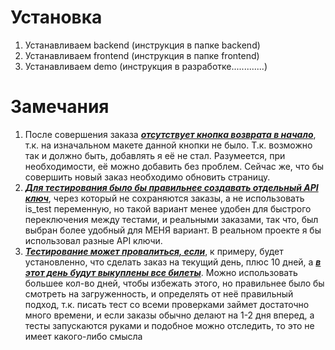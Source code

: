 # Установка
1. Устанавливаем backend (инструкция в папке backend)
2. Устанавливаем frontend (инструкция в папке frontend)
3. Устанавливаем demo (инструкция в разработке.............)

# Замечания
1. После совершения заказа ***<u>отсутствует кнопка возврата в начало</u>***, т.к. на изначальном макете данной кнопки не было.
Т.к. возможно так и должно быть, добавлять я её не стал. Разумеется, при необходимости, её можно добавить без проблем.
Сейчас же, что бы совершить новый заказ необходимо обновить страницу.
2. ***<u>Для тестирования было бы правильнее создавать отдельный API ключ</u>***, через который не сохраняются заказы, а не использовать
is_test переменную, но такой вариант менее удобен для быстрого переключения между тестами, и реальными заказами,
так что, был выбран более удобный для МЕНЯ вариант. В реальном проекте я бы использовал разные API ключи.
3. ***<u>Тестирование может провалиться, если</u>***, к примеру, будет установленно, что сделать заказ на текущий день, плюс
10 дней, а ***<u>в этот день будут выкуплены все билеты</u>***. Можно использовать большее кол-во дней, чтобы избежать этого,
но правильнее было бы смотреть на загруженность, и определять от неё правильный подход, т.к. писать тест со всеми
проверками займет достаточно много времени, и если заказы обычно делают на 1-2 дня вперед, а тесты запускаются руками
и подобное можно отследить, то это не имеет какого-либо смысла